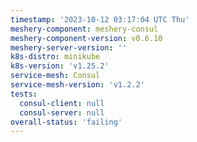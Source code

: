 ```yaml
---
timestamp: '2023-10-12 03:17:04 UTC Thu'
meshery-component: meshery-consul
meshery-component-version: v0.6.10
meshery-server-version: ''
k8s-distro: minikube
k8s-version: 'v1.25.2'
service-mesh: Consul
service-mesh-version: 'v1.2.2'
tests:
  consul-client: null
  consul-server: null
overall-status: 'failing'
---
```

